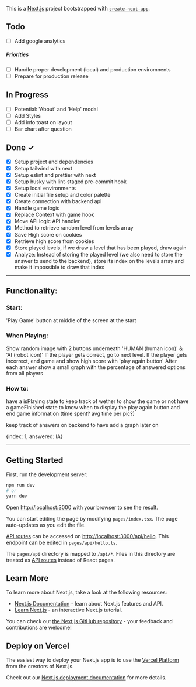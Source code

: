 This is a [Next.js](https://nextjs.org/) project bootstrapped with [`create-next-app`](https://github.com/vercel/next.js/tree/canary/packages/create-next-app).

## Todo

- [ ] Add google analytics

##### Priorities

- [ ] Handle proper development (local) and production enviromnents
- [ ] Prepare for production release

## In Progress

- [ ] Potential: 'About' and 'Help' modal
- [ ] Add Styles
- [ ] Add info toast on layout
- [ ] Bar chart after question

## Done ✓

- [x] Setup project and dependencies
- [x] Setup tailwind with next
- [x] Setup eslint and prettier with next
- [x] Setup husky with lint-staged pre-commit hook
- [x] Setup local environments
- [x] Create initial file setup and color palette
- [x] Create connection with backend api
- [x] Handle game logic
- [x] Replace Context with game hook
- [x] Move API logic API handler
- [x] Method to retrieve random level from levels array
- [x] Save High score on cookies
- [x] Retrieve high score from cookies
- [x] Store played levels, if we draw a level that has been played, draw again
- [x] Analyze: Instead of storing the played level (we also need to store the answer to send to the backend), store its index on the levels array and make it impossible to draw that index

---

## Functionality:

### Start:

'Play Game' button at middle of the screen at the start

### When Playing:

Show random image with 2 buttons underneath 'HUMAN (human icon)' & 'AI (robot icon)'
If the player gets correct, go to next level.
If the player gets incorrect, end game and show high score with 'play again button'
After each answer show a small graph with the percentage of answered options from all players

### How to:

have a isPlaying state to keep track of wether to show the game or not
have a gameFinished state to know when to display the play again button and end game information (time spent? avg time per pic?)

keep track of answers on backend to have add a graph later on

{index: 1, answered: IA}

---

## Getting Started

First, run the development server:

```bash
npm run dev
# or
yarn dev
```

Open [http://localhost:3000](http://localhost:3000) with your browser to see the result.

You can start editing the page by modifying `pages/index.tsx`. The page auto-updates as you edit the file.

[API routes](https://nextjs.org/docs/api-routes/introduction) can be accessed on [http://localhost:3000/api/hello](http://localhost:3000/api/hello). This endpoint can be edited in `pages/api/hello.ts`.

The `pages/api` directory is mapped to `/api/*`. Files in this directory are treated as [API routes](https://nextjs.org/docs/api-routes/introduction) instead of React pages.

## Learn More

To learn more about Next.js, take a look at the following resources:

- [Next.js Documentation](https://nextjs.org/docs) - learn about Next.js features and API.
- [Learn Next.js](https://nextjs.org/learn) - an interactive Next.js tutorial.

You can check out [the Next.js GitHub repository](https://github.com/vercel/next.js/) - your feedback and contributions are welcome!

## Deploy on Vercel

The easiest way to deploy your Next.js app is to use the [Vercel Platform](https://vercel.com/new?utm_medium=default-template&filter=next.js&utm_source=create-next-app&utm_campaign=create-next-app-readme) from the creators of Next.js.

Check out our [Next.js deployment documentation](https://nextjs.org/docs/deployment) for more details.
